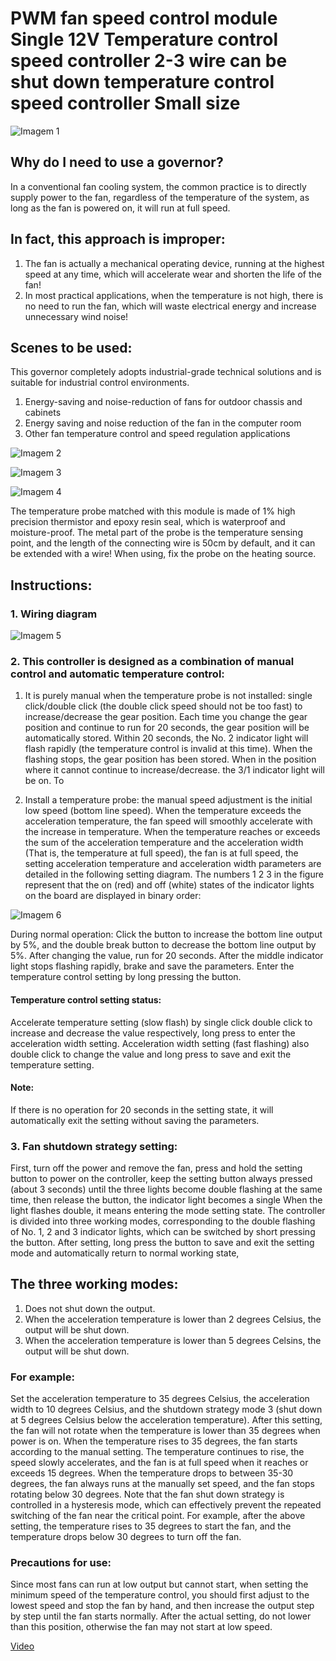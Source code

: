# PWM fan speed control module Single 12V Temperature control speed controller 2-3 wire can be shut down temperature control speed controller Small size

![Imagem 1](/FanController_Imagem1.jpg "Imagem 1")


## Why do I need to use a governor?

In a conventional fan cooling system, the common practice is to directly supply power to the fan, regardless of the temperature of the system, as long as the fan is powered on, it will run at full speed.

## In fact, this approach is improper:

1. The fan is actually a mechanical operating device, running at the highest speed at any time, which will accelerate wear and shorten the life of the fan! 
2. In most practical applications, when the temperature is not high, there is no need to run the fan, which will waste electrical energy and increase unnecessary wind noise!

## Scenes to be used:
This governor completely adopts industrial-grade technical solutions and is suitable for industrial control environments.

1. Energy-saving and noise-reduction of fans for outdoor chassis and cabinets
2. Energy saving and noise reduction of the fan in the computer room
3. Other fan temperature control and speed regulation applications

![Imagem 2](/FanController_Imagem2.jpg "Imagem 2")

![Imagem 3](/FanController_Imagem3.jpg "Imagem 3")

![Imagem 4](/FanController_Imagem4.jpg "Imagem 4")

The temperature probe matched with this module is made of 1% high precision thermistor and epoxy resin seal, which is waterproof and moisture-proof. The metal part of the probe is the temperature sensing point, and the length of the connecting wire is 50cm by default, and it can be extended with a wire! When using, fix the probe on the heating source.

## Instructions:
### 1. Wiring diagram

![Imagem 5](/FanController_Imagem5.jpg "Imagem 5")


### 2. This controller is designed as a combination of manual control and automatic temperature control:

1. It is purely manual when the temperature probe is not installed: single click/double click (the double click speed should not be too fast) to increase/decrease the gear position. Each time you change the gear position and continue to run for 20 seconds, the gear position will be automatically stored. Within 20 seconds, the No. 2 indicator light will flash rapidly (the temperature control is invalid at this time). When the flashing stops, the gear position has been stored. When in the position where it cannot continue to increase/decrease. the 3/1 indicator light will be on. 
To

2. Install a temperature probe: the manual speed adjustment is the initial low speed (bottom line speed). When the temperature exceeds the acceleration temperature, the fan speed will smoothly accelerate with the increase in temperature. When the temperature reaches or exceeds the sum of the acceleration temperature and the acceleration width (That is, the temperature at full speed), the fan is at full speed, the setting acceleration temperature and acceleration width parameters are detailed in the following setting diagram. The numbers 1 2 3 in the figure represent that the on (red) and off (white) states of the indicator lights on the board are displayed in binary order:

![Imagem 6](/FanController_Imagem6.jpg "Imagem 6")


During normal operation: Click the button to increase the bottom line output by 5%, and the double break button to decrease the bottom line output by 5%. After changing the value, run for 20 seconds. After the middle indicator light stops flashing rapidly, brake and save the parameters. Enter the temperature control setting by long pressing the button.

#### Temperature control setting status:
Accelerate temperature setting (slow flash) by single click double click to increase and decrease the value respectively, long press to enter the acceleration width setting. Acceleration width setting (fast flashing) also double click to change the value and long press to save and exit the temperature setting.

#### Note: 
If there is no operation for 20 seconds in the setting state, it will automatically exit the setting without saving the parameters.

### 3. Fan shutdown strategy setting:
First, turn off the power and remove the fan, press and hold the setting button to power on the controller, keep the setting button always pressed (about 3 seconds) until the three lights become double flashing at the same time, then release the button, the indicator light becomes a single When the light flashes double, it means entering the mode setting state. The controller is divided into three working modes, corresponding to the double flashing of No. 1, 2 and 3 indicator lights, which can be switched by short pressing the button. After setting, long press the button to save and exit the setting mode and automatically return to normal working state,

## The three working modes:
1. Does not shut down the output.
2. When the acceleration temperature is lower than 2 degrees Celsius, the output will be shut down.
3. When the acceleration temperature is lower than 5 degrees Celsins, the output will be shut down.

### For example: 
Set the acceleration temperature to 35 degrees Celsius, the acceleration width to 10 degrees Celsius, and the shutdown strategy mode 3 (shut down at 5 degrees Celsius below the acceleration temperature). After this setting, the fan will not rotate when the temperature is lower than 35 degrees when power is on. When the temperature rises to 35 degrees, the fan starts according to the manual setting. The temperature continues to rise, the speed slowly accelerates, and the fan is at full speed when it reaches or exceeds 15 degrees. When the temperature drops to between 35-30 degrees, the fan always runs at the manually set speed, and the fan stops rotating below 30 degrees.
Note that the fan shut down strategy is controlled in a hysteresis mode, which can effectively prevent the repeated switching of the fan near the critical point. For example, after the above setting, the temperature rises to 35 degrees to start the fan, and the temperature drops below 30 degrees to turn off the fan.

### Precautions for use:
Since most fans can run at low output but cannot start, when setting the minimum speed of the temperature control, you should first adjust to the lowest speed and stop the fan by hand, and then increase the output step by step until the fan starts normally. After the actual setting, do not lower than this position, otherwise the fan may not start at low speed.

[Video](.\fancontroller\videoplayback.mp4)
